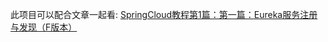 此项目可以配合文章一起看:
[SpringCloud教程第1篇：第一篇：Eureka服务注册与发现（F版本）](https://www.fangzhipeng.com/springcloud/2018/08/30/sc-f1-eureka/)